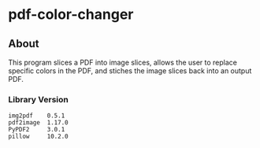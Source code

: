 # pdf-color-changer

## About
This program slices a PDF into image slices, allows the user to replace specific colors in the PDF, and stiches the image slices back into an output PDF.

### Library    Version
    img2pdf    0.5.1
    pdf2image  1.17.0
    PyPDF2     3.0.1
    pillow     10.2.0
